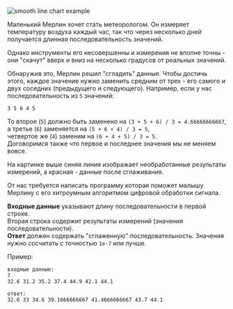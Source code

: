 <div class="text-center">
	<img alt="smooth line chart example" src="http://s5.postimg.org/69l1zxd4n/smooth_weather.png"/>
</div>

Маленький Мерлин хочет стать метеорологом. Он измеряет температуру воздуха каждый час, так что через несколько
дней получается длинная последовательность значений.

Однако инструменты его несовершенны и измерения не вполне точны - они "скачут" вверх и вниз на несколько градусов
от реальных значений.

Обнаружив это, Мерлин решил "сгладить" данные. Чтобы достичь этого, каждое значение нужно заменить средним от трех -
его самого и двух соседних (предыдущего и следующего). Например, если у нас последовательность из `5` значений:

    3 5 6 4 5

То второе (`5`) должно быть заменено на `(3 + 5 + 6) / 3 = 4.66666666667`,  
а третье (`6`) заменяется на `(5 + 6 + 4) / 3 = 5`,  
четвертое же (`4`) заменим на `(6 + 4 + 5) / 3 = 5`.  
Договоримся также что первое и последнее значения мы не меняем вовсе.

На картинке выше синяя линия изображает необработанные результаты измерений, а красная - данные после сглаживания.

От нас требуется написать программу которая поможет малышу Мерлину с его хитроумным алгоритмом цифровой обработки
сигнала.

**Входные данные** указывают длину последовательности в первой строке.  
Вторая строка содержит результаты измерений (значения последовательности).  
**Ответ** должен содержать "сглаженную" последовательность. Значения нужно сосчитать с точностью `1e-7` или лучше.

Пример:

    входные данные:
    7
    32.6 31.2 35.2 37.4 44.9 42.1 44.1
    
    ответ:
    32.6 33 34.6 39.1666666667 41.4666666667 43.7 44.1
